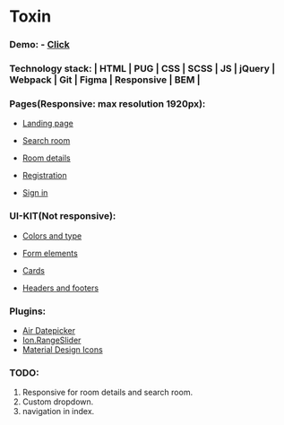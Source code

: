 # Toxin

### Demo: - [Click](https://anareony.github.io/Toxin/)

### Technology stack: | HTML | PUG | CSS | SCSS | JS | jQuery | Webpack | Git | Figma | Responsive  | BEM |

### Pages(Responsive: max resolution 1920px):

* [Landing page](https://anareony.github.io/Toxin/landing-page.html)

* [Search room](https://anareony.github.io/Toxin/search-room.html)

* [Room details](https://anareony.github.io/Toxin/room-details.html)

* [Registration](https://anareony.github.io/Toxin/registration.html)

* [Sign in](https://anareony.github.io/Toxin/sign-in.html)

### UI-KIT(Not responsive):

* [Colors and type](https://anareony.github.io/Toxin/colors-type.html)

* [Form elements](https://anareony.github.io/Toxin/form-elements.html)

* [Cards](https://anareony.github.io/Toxin/cards.html)

* [Headers and footers](https://anareony.github.io/Toxin/headers-footers.html)

### Plugins: 
* [Air Datepicker](https://air-datepicker.com/ru)
* [Ion.RangeSlider](http://ionden.com/a/plugins/ion.rangeSlider/index.html)
* [Material Design Icons](http://google.github.io/material-design-icons/)

### TODO:
1. Responsive for room details and search room.
2. Custom dropdown.
3. navigation in index.